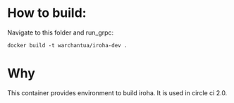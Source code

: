 # How to build:

Navigate to this folder and run_grpc:
```
docker build -t warchantua/iroha-dev .
```

# Why

This container provides environment to build iroha. It is used in circle ci 2.0.

